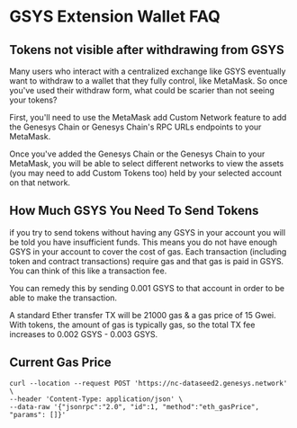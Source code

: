 # GSYS Extension Wallet FAQ
## Tokens not visible after withdrawing from GSYS


Many users who interact with a centralized exchange like GSYS eventually want to withdraw to a wallet that they fully control, like MetaMask. So once you've used their withdraw form, what could be scarier than not seeing your tokens?

First, you'll need to use the MetaMask add Custom Network feature to add the Genesys Chain or Genesys Chain's RPC URLs endpoints to your MetaMask.

Once you've added the Genesys Chain or the Genesys Chain to your MetaMask, you will be able to select different networks to view the assets (you may need to add Custom Tokens too) held by your selected account on that network.


## How Much GSYS You Need To Send Tokens

if you try to send tokens without having any GSYS in your account you will be told you have insufficient funds. This means you do not have enough GSYS in your account to cover the cost of gas. Each transaction (including token and contract transactions) require gas and that gas is paid in GSYS. You can think of this like a transaction fee.

You can remedy this by sending 0.001 GSYS to that account in order to be able to make the transaction.

A standard Ether transfer TX will be 21000 gas & a gas price of 15 Gwei.
With tokens, the amount of gas is typically  gas, so the total TX fee increases to 0.002 GSYS - 0.003 GSYS.


## Current Gas Price

```
curl --location --request POST 'https://nc-dataseed2.genesys.network' \
--header 'Content-Type: application/json' \
--data-raw '{"jsonrpc":"2.0", "id":1, "method":"eth_gasPrice", "params": []}'
```